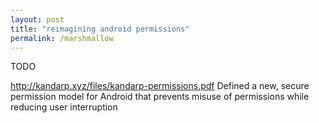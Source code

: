 ```yaml
---
layout: post
title: "reimagining android permissions"
permalink: /marshmallow
---
```


TODO

http://kandarp.xyz/files/kandarp-permissions.pdf
Defined a new, secure permission model for Android that prevents misuse of permissions while reducing user interruption
